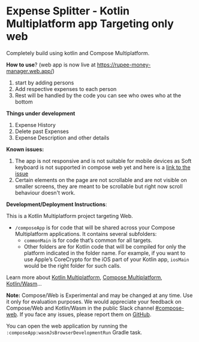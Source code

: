# **Expense Splitter - Kotlin Multiplatform app Targeting only web**

Completely build using kotlin and Compose Multiplatform.

**How to use**? 
(web app is now live at https://rupee-money-manager.web.app/)
1. start by adding persons
2. Add respective expenses to each person
3. Rest will be handled by the code you can see who owes who at the bottom

**Things under development**
1. Expense History
2. Delete past Expenses
3. Expense Description and other details

**Known issues:**
1. The app is not responsive and is not suitable for mobile devices as Soft keyboard is not supported in compose web yet and here is a [link to the issue](https://github.com/JetBrains/compose-multiplatform/issues/3943)
2. Certain elements on the page are not scrollable and are not visible on smaller screens, they are meant to be scrollable but right now scroll behaviour doesn't work.



**Development/Deployment Instructions**:

This is a Kotlin Multiplatform project targeting Web.

* `/composeApp` is for code that will be shared across your Compose Multiplatform applications.
  It contains several subfolders:
  - `commonMain` is for code that’s common for all targets.
  - Other folders are for Kotlin code that will be compiled for only the platform indicated in the folder name.
    For example, if you want to use Apple’s CoreCrypto for the iOS part of your Kotlin app,
    `iosMain` would be the right folder for such calls.


Learn more about [Kotlin Multiplatform](https://www.jetbrains.com/help/kotlin-multiplatform-dev/get-started.html),
[Compose Multiplatform](https://github.com/JetBrains/compose-multiplatform/#compose-multiplatform),
[Kotlin/Wasm](https://kotl.in/wasm/)…

**Note:** Compose/Web is Experimental and may be changed at any time. Use it only for evaluation purposes.
We would appreciate your feedback on Compose/Web and Kotlin/Wasm in the public Slack channel [#compose-web](https://slack-chats.kotlinlang.org/c/compose-web).
If you face any issues, please report them on [GitHub](https://github.com/JetBrains/compose-multiplatform/issues).

You can open the web application by running the `:composeApp:wasmJsBrowserDevelopmentRun` Gradle task.

